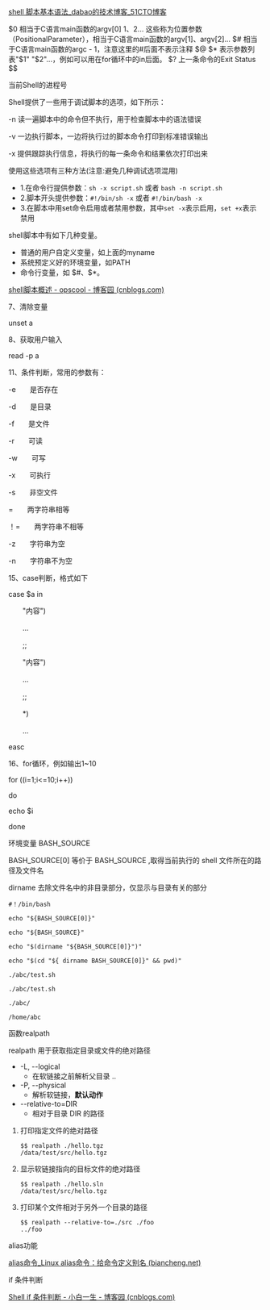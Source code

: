 [shell 脚本基本语法_dabao的技术博客_51CTO博客](https://blog.51cto.com/u_332532/1891539)

$0
相当于C语言main函数的argv[0]
$1、$2...
这些称为位置参数（PositionalParameter），相当于C语言main函数的argv[1]、argv[2]...
$#
相当于C语言main函数的argc - 1，注意这里的#后面不表示注释
$@ $*
表示参数列表"$1" "$2"...，例如可以用在for循环中的in后面。
$?
上一条命令的Exit Status
$$

当前Shell的进程号



Shell提供了一些用于调试脚本的选项，如下所示：

-n	读一遍脚本中的命令但不执行，用于检查脚本中的语法错误

-v	一边执行脚本，一边将执行过的脚本命令打印到标准错误输出

-x	提供跟踪执行信息，将执行的每一条命令和结果依次打印出来



使用这些选项有三种方法(注意:避免几种调试选项混用)

- 1.在命令行提供参数：`sh -x script.sh` 或者 `bash -n script.sh`
- 2.脚本开头提供参数：`#!/bin/sh -x` 或者 `#!/bin/bash -x`
- 3.在脚本中用set命令启用或者禁用参数，其中`set -x`表示启用，`set +x`表示禁用



shell脚本中有如下几种变量。

- 普通的用户自定义变量，如上面的myname
- 系统预定义好的环境变量，如PATH
- 命令行变量，如 $#、$*。



[shell脚本概述 - opscool - 博客园 (cnblogs.com)](https://www.cnblogs.com/yancool/p/16503862.html)

7、清除变量

unset a



8、获取用户输入

read -p a



11、条件判断，常用的参数有：

-e　　是否存在 

-d　　是目录

-f　　是文件

-r　　可读

-w　　可写

-x　　可执行

-s　　非空文件

=　　两字符串相等

！=　　两字符串不相等

-z　　字符串为空

-n　　字符串不为空



15、case判断，格式如下

case $a in

　　"内容")

　　...

　　;;

　　"内容")

　　...

　　;;

　　*)

　　...

easc



16、for循环，例如输出1~10

for ((i=1;i<=10;i++))

do

echo $i

done



环境变量 BASH_SOURCE

BASH_SOURCE[0] 等价于 BASH_SOURCE ,取得当前执行的 shell 文件所在的路径及文件名

dirname  去除文件名中的非目录部分，仅显示与目录有关的部分

```shell
#！/bin/bash

echo "${BASH_SOURCE[0]}"

echo "${BASH_SOURCE}"

echo "$(dirname "${BASH_SOURCE[0]}")"

echo "$(cd "${ dirname BASH_SOURCE[0]}" && pwd)"
```

```
./abc/test.sh

./abc/test.sh

./abc/

/home/abc
```



函数realpath

realpath 用于获取指定目录或文件的绝对路径

- -L, --logical
  - 在软链接之前解析父目录 ..
- -P, --physical
  - 解析软链接，**默认动作**
- --relative-to=DIR
  - 相对于目录 DIR 的路径

1. 打印指定文件的绝对路径

   ```shell
   $$ realpath ./hello.tgz
   /data/test/src/hello.tgz
   ```

2. 显示软链接指向的目标文件的绝对路径

   ```shell
   $$ realpath ./hello.sln
   /data/test/src/hello.tgz
   ```

3. 打印某个文件相对于另外一个目录的路径

   ```shell
   $$ realpath --relative-to=./src ./foo
   ../foo
   ```

   

alias功能

[alias命令_Linux alias命令：给命令定义别名 (biancheng.net)](http://c.biancheng.net/linux/alias.html)

if 条件判断

[Shell if 条件判断 - 小白一生 - 博客园 (cnblogs.com)](https://www.cnblogs.com/liudianer/p/12071476.html)